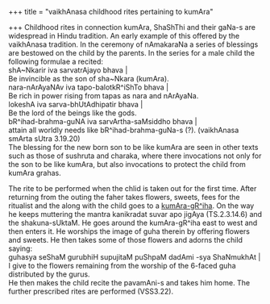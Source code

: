 +++
title = "vaikhAnasa childhood rites pertaining to kumAra"

+++
Childhood rites in connection kumAra, ShaShThi and their gaNa-s are
widespread in Hindu tradition. An early example of this offered by the
vaikhAnasa tradition. In the ceremony of nAmakaraNa a series of
blessings are bestowed on the child by the parents. In the series for a
male child the following formulae a recited:  
shA\~Nkarir iva sarvatrAjayo bhava |  
Be invincible as the son of sha\~Nkara (kumAra).  
nara-nArAyaNAv iva tapo-balotkR^iShTo bhava |  
Be rich in power rising from tapas as nara and nArAyaNa.  
lokeshA iva sarva-bhUtAdhipatir bhava |  
Be the lord of the beings like the gods.  
bR^ihad-brahma-guNA iva sarvArtha-saMsiddho bhava |  
attain all worldly needs like bR^ihad-brahma-guNa-s (?). (vaikhAnasa
smArta sUtra 3.19.20)  
The blessing for the new born son to be like kumAra are seen in other
texts such as those of sushruta and charaka, where there invocations not
only for the son to be like kumAra, but also invocations to protect the
child from kumAra grahas.

The rite to be performed when the chlid is taken out for the first time.
After returning from the outing the faher takes flowers, sweets, fees
for the ritualist and the along with the child goes to a
[kumAra-gR^iha](http://photos1.blogger.com/x/blogger2/6438/855/1600/251284/kumAragRiha.png).
On the way he keeps muttering the mantra kanikradat suvar apo jigAya
(TS.2.3.14.6) and the shakuna-sUktaM. He goes around the kumAra-gR^iha
east to west and then enters it. He worships the image of guha therein
by offering flowers and sweets. He then takes some of those flowers and
adorns the child saying:  
guhasya seShaM gurubhiH supujitaM puShpaM dadAmi -sya ShaNmukhAt |  
I give to the flowers remaining from the worship of the 6-faced guha
distributed by the gurus.  
He then makes the child recite the pavamAni-s and takes him home. The
further prescribed rites are performed (VSS3.22).
